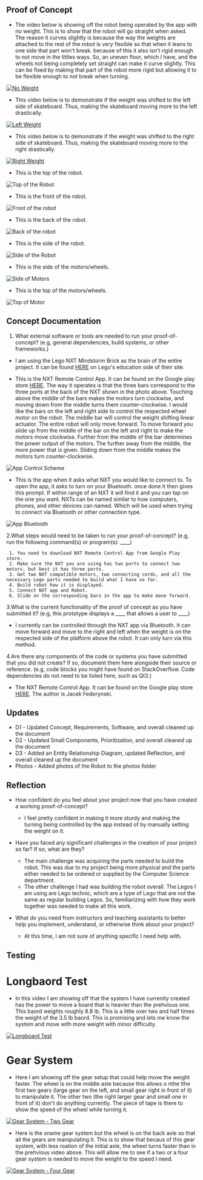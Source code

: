 ## Proof of Concept

 - The video below is showing off the robot being operated by the app with no weight. This is to show that the robot will go straight when asked. The reason it curves slightly is because the way the weights are attached to the rest of the robot is very flexible so that when it leans to one side that part won't break. because of this it also isn't rigid enough to not move in the littles ways. So, an uneven floor, which I have, and the wheels not being completely set straight can make it curve slightly. This can be fixed by making that part of the robot more rigid but allowing it to be flexible enough to not break when turning.

[![No Weight](https://img.youtube.com/vi/UOBMNFqDALw/0.jpg)](https://youtu.be/UOBMNFqDALw)

-  This video below is to demonstrate if the weight was shifted to the left side of skateboard. Thus, making the skateboard moving more to the left drastically.

[![Left Weight](https://img.youtube.com/vi/GlCJTLRf_IE/0.jpg)](https://youtu.be/GlCJTLRf_IE)

-  This video below is to demonstrate if the weight was shifted to the right side of skateboard. Thus, making the skateboard moving more to the right drastically.

[![Right Weight](https://img.youtube.com/vi/kiJmKlETUIo/0.jpg)](https://youtu.be/kiJmKlETUIo)

- This is the top of the robot.

![Top of the Robot](/Images/Top_Robot.jpg)

- This is the front of the robot.

![Front of the robot](/Images/Front_Robot.jpg)

- This is the back of the robot.

![Back of the robot](/Images/Back_Robot.jpg)

- This is the side of the robot.

![Side of the Robot](/Images/Side_Robot.jpg)

- This is the side of the motors/wheels.

![Side of Motors](/Images/Side_Motor.jpg)

- This is the top of the motors/wheels.

![Top of Motor](/Images/Top_motor.jpg)


## Concept Documentation

1. What external software or tools are needed to run your proof-of-concept? (e.g, general dependencies, build systems, or other frameworks.)

  - I am using the Lego NXT Mindstorm Brick as the brain of the entire project. It can be found [HERE](https://education.lego.com/en-us/products/lego-mindstorms-education-ev3-intelligent-brick/45500?gclid=CjwKCAjwjbCDBhAwEiwAiudBy8WWiBxQ1Vf-HBc45tcoCppfDY5ScUocorWwAFzRf5CkT-fhhYTahRoCNf4QAvD_BwE&ef_id=CjwKCAjwjbCDBhAwEiwAiudBy8WWiBxQ1Vf-HBc45tcoCppfDY5ScUocorWwAFzRf5CkT-fhhYTahRoCNf4QAvD_BwE:G:s&s_kwcid=AL!790!3!407201200497!!!g!295974719006!) on Lego's education side of their site.

  - This is the NXT Remote Control App. It can be found on the Google play store [HERE](https://play.google.com/store/apps/details?id=org.jfedor.nxtremotecontrol&hl=en_US&gl=US). The way it operates is that the three bars correspond to the three ports at the back of the NXT shown in the photo above. Touching above the middle of the bars makes the motors turn clockwise, and moving down from the middle turns them counter-clockwise. I would like the bars on the left and right side to control the respected wheel motor on the robot. The middle bar will control the weight shifting linear actuator. The entire robot will only move forward. To move forward you slide up from the middle of the bar on the left and right to make the motors move clockwise. Further from the middle of the bar determines the power output of the motors. The further away from the middle, the more power that is given. Sliding down from the middle makes the motors turn counter-clockwise. 

![App Control Scheme](/Images/Screenshot_20210318-132043.png)

  - This is the app when it asks what NXT you would like to connect to. To open the app, it asks to turn on your Bluetooth. once done it then gives this prompt. If within range of an NXT it will find it and you can tap on the one you want. NXTs can be named similar to how computers, phones, and other devices can named. Which will be used when trying to connect via Bluetooth or other connection type.

![App Bluetooth](/Images/Screenshot_20210324-195104.png)

2.What steps would need to be taken to run your proof-of-concept? (e.g, run the following command(s) or program(s): ____)

	 1. You need to download NXT Remote Control App from Google Play store.
	 2. Make sure the NXT you are using has two ports to connect two motors, but best it has three ports.
	 3. Get two NXT compatible motors, two connecting cords, and all the necessary Lego parts needed to build what I have so far.
	 4. Build robot how it is displayed. 
	 5. Connect NXT app and Robot.
	 6. Slide on the corresponding bars in the app to make move forward.

3.What is the current functionality of the proof of concept as you have submitted it? (e.g, this prototype displays a ____ that allows a user to ____)

 - I currently can be controlled through the NXT app via Bluetooth. It can move forward and move to the right and left when the weight is on the respected side of the platform above the robot. It can only turn via this method. 

4.Are there any components of the code or systems you have submitted that you did not create? If so, document them here alongside their source or reference. (e.g, code blocks you might have found on StackOverflow. Code dependencies do not need to be listed here, such as Qt3.)

 - The NXT Remote Control App. It can be found on the Google play store [HERE](https://play.google.com/store/apps/details?id=org.jfedor.nxtremotecontrol&hl=en_US&gl=US). The author is Jacek Fedorynski.

## Updates

- D1 - Updated Concept, Requirements, Software, and overall cleaned up the document
- D2 - Updated Small Components, Prioritization, and overall cleaned up the document
- D3 - Added an Entity Relationship Diagram, updated Reflection, and overall cleaned up the document
- Photos - Added photos of the Robot to the photos folder

## Reflection

- How confident do you feel about your project now that you have created a working proof-of-concept?

	- I feel pretty confident in making it more sturdy and making the turning being controlled by the app instead of by manually setting the weight on it.

- Have you faced any significant challenges in the creation of your project so far? If so, what are they?

	- The main challenge was acquiring the parts needed to build the robot. This was due to my project being more physical and the parts either needed to be ordered or supplied by the Computer Science department. 
	- The other challenge I had was building the robot overall. The Legos I am using are Lego technic, which are a type of Lego that are not the same as regular building Legos. So, familiarizing with how they work together was needed to make all this work.

- What do you need from instructors and teaching assistants to better help you implement, understand, or otherwise think about your project?
	- At this time, I am not sure of anything specific I need help with.


## Testing

# Longbaord Test

  - In this video I am showing off that the system I have currently created has the power to move a board that is heavier than the prehvious one. This baord weights roughly 8.8 lb. This is a little over two and half times the weight of the 3.5 lb baord. This is promising and lets me know the system and move with more weight with minor difficulty.

[![Longboard Test](https://img.youtube.com/vi/PxLmkoWhS8k/0.jpg)](https://youtu.be/PxLmkoWhS8k)

# Gear System

  - Here I am showing off  the gear setup that could help move the weight faster. The wheel is on the middle axle because this allows o nthe lthe first two gears (large gear on the left, and small gear right in front of it) to manipulate it. The other two (the right larger gear and small one in front of it) don't do anything currently. The piece of tape is there to show the speed of the wheel while turning it.

[![Gear System - Two Gear](https://img.youtube.com/vi/gz6hHgDXq0U/0.jpg)](https://youtu.be/gz6hHgDXq0U)

  - Here is the sname gear system but the wheel is on the back axle so that all the gears are manipulating it. This is to show that becaus of this gear system, with less roation of the initial axle, the wheel turns faster than in the prehvious video above. This will allow me to see if a two or a four gear system is needed to move the weight to the speed I need. 

[![Gear System - Four Gear](https://img.youtube.com/vi/2eLd3TePotY/0.jpg)](https://youtu.be/2eLd3TePotY)
